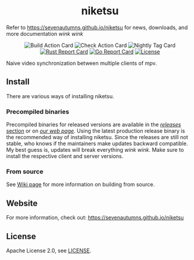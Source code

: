 <h1 align="center" style="border-bottom: none;">
niketsu
</h1>

<p align="center">

Refer to https://sevenautumns.github.io/niketsu for news, downloads, and more documentation *wink wink*
</p>

<div align="center">

![[Build Action Card](https://github.com/sevenautumns/niketsu/actions/workflows/build.yml/badge.svg)](https://github.com/sevenautumns/niketsu/actions/workflows/build.yml/badge.svg)
![[Check Action Card](https://github.com/sevenautumns/niketsu/actions/workflows/check.yaml/badge.svg)](https://github.com/sevenautumns/niketsu/actions/workflows/check.yaml/badge.svg)
![[Nightly Tag Card](https://github.com/sevenautumns/niketsu/actions/workflows/tag.yaml/badge.svg)](https://github.com/sevenautumns/niketsu/actions/workflows/tag.yaml/badge.svg)
[![Rust Report Card](https://rust-reportcard.xuri.me/badge/github.com/sevenautumns/niketsu)](https://rust-reportcard.xuri.me/report/github.com/sevenautumns/niketsu)
[![Go Report Card](https://goreportcard.com/badge/github.com/sevenautumns/niketsu)](https://goreportcard.com/report/github.com/sevenautumns/niketsu)
[![License](https://img.shields.io/badge/License-Apache%202.0-blue.svg)](https://github.com/sevenautumns/niketsu/blob/main/LICENSE)

</div>

Naive video synchronization between multiple clients of mpv.

## Install

There are various ways of installing niketsu.

### Precompiled binaries

Precompiled binaries for released versions are available in the [*releases* section](https://github.com/sevenautumns/niketsu/releases) or on [*our web page*](https://sevenautumns.github.io/niketsu/downloads). Using the latest production release binary is the recommended way of installing niketsu. Since the releases are still not stable, who knows if the maintainers make updates backward compatible. My best guess is, updates will break everything *wink wink*.
Make sure to install the respective client and server versions.

### From source

See [Wiki page](https://sevenautumns.github.io/niketsu/building) for more information on building from source.

## Website

For more information, check out: https://sevenautumns.github.io/niketsu


## License

Apache License 2.0, see [LICENSE](https://github.com/sevenautumns/niketsu/blob/main/LICENSE-APACHE).


